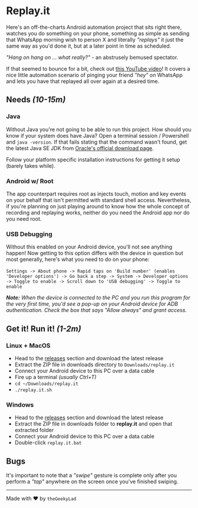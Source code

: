 # Replay.it

Here's an off-the-charts Android automation project that sits right there, watches you do something on your phone, something as simple as sending that WhatsApp morning wish to person X and literally _"replays"_ it just the same way as you'd done it, but at a later point in time as scheduled. 

_"Hang on hang on ... what really?"_ - an abstrusely bemused spectator.

If that seemed to bounce for a bit, check out [this YouTube video](https://youtu.be/mqhi7q1Otz0)! It covers a nice little automation scenario of pinging your friend _"hey"_ on WhatsApp and lets you have that replayed all over again at a desired time.

## Needs _(10-15m)_

### Java

Without Java you're not going to be able to run this project. How should you know if your system does have Java? Open a terminal session / Powershell and `java -version`. If that fails stating that the command wasn't found, get the latest Java SE JDK from [Oracle's official download page](https://www.oracle.com/in/java/technologies/javase-downloads.html).

Follow your platform specific installation instructions for getting it setup (barely takes while).

### Android w/ Root

The app counterpart requires root as injects touch, motion and key events on your behalf that isn't permitted with standard shell access. Nevertheless, if you're planning on just playing around to know how the whole concept of recording and replaying works, neither do you need the Android app nor do you need root.

### USB Debugging

Without this enabled on your Android device, you'll not see anything happen! Now getting to this option differs with the device in question but most generally, here's what you need to do on your phone:
<br><br>
`Settings -> About phone -> Rapid taps on 'Build number' (enables 'Developer options') -> Go back a step -> System -> Developer options -> Toggle to enable -> Scroll down to 'USB debugging' -> Toggle to enable`

_**Note:** When the device is connected to the PC and you run this program for the very first time, you'd see a pop-up on your Android device for ADB authentication. Check the box that says "Allow always" and grant access._

## Get it! Run it! _(1-2m)_

### Linux + MacOS

- Head to the [releases](https://github.com/theGeekyLad/replay.it/releases) section and download the latest release
- Extract the ZIP file in downloads directory to `Downloads/replay.it`
- Connect your Android device to this PC over a data cable
- Fire up a terminal _(usually Ctrl+T)_
- `cd ~/Downloads/replay.it`
- `./replay.it.sh`

### Windows

- Head to the [releases](https://github.com/theGeekyLad/replay.it/releases) section and download the latest release
- Extract the ZIP file in downloads folder to **replay.it** and open that extracted folder
- Connect your Android device to this PC over a data cable
- Double-click `replay.it.bat`

## Bugs

It's important to note that a _"swipe"_ gesture is complete only after you perform a _"tap"_ anywhere on the screen once you've finished swiping.

---

Made with :heart: by `theGeekyLad`